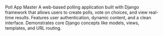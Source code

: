 Poll App Master
A web-based polling application built with Django framework that allows users to create polls, vote on choices, and view real-time results. Features user authentication, dynamic content, and a clean interface. Demonstrates core Django concepts like models, views, templates, and URL routing.
